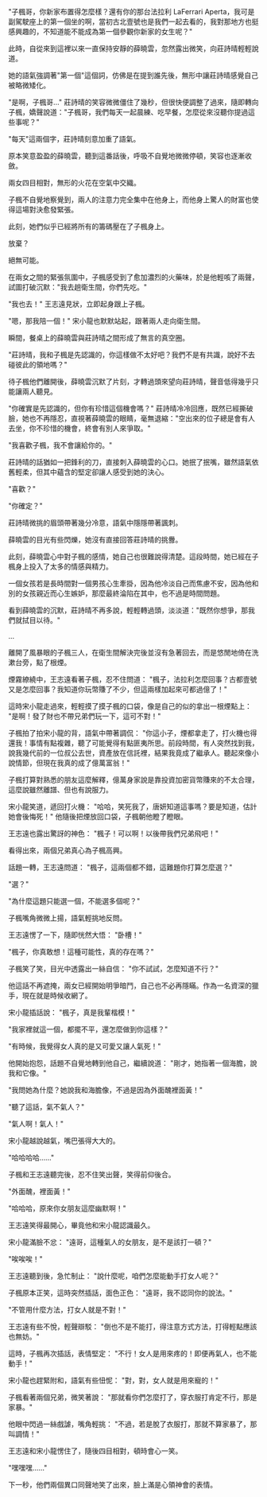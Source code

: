"子楓哥，你新家布置得怎麼樣？還有你的那台法拉利 LaFerrari Aperta，我可是副駕駛座上的第一個坐的啊，當初古北壹號也是我們一起去看的，我對那地方也挺感興趣的，不知道能不能成為第一個參觀你新家的女生呢？"

此時，自從來到這裡以來一直保持安靜的薛曉雲，忽然露出微笑，向莊詩晴輕輕說道。

她的語氣強調著"第一個"這個詞，仿佛是在提到誰先後，無形中讓莊詩晴感覺自己被略微矮化。

"是啊，子楓哥…" 莊詩晴的笑容微微僵住了幾秒，但很快便調整了過來，隨即轉向子楓，嬌聲說道："子楓哥，我們每天一起晨練、吃早餐，怎麼從來沒聽你提過這些事呢？"

"每天"這兩個字，莊詩晴刻意加重了語氣。

原本笑意盈盈的薛曉雲，聽到這番話後，呼吸不自覺地微微停頓，笑容也逐漸收斂。

兩女四目相對，無形的火花在空氣中交織。

子楓不自覺地察覺到，兩人的注意力完全集中在他身上，而他身上驚人的財富也使得這場對決愈發緊張。

此刻，她們似乎已經將所有的籌碼壓在了子楓身上。

放棄？

絕無可能。

在兩女之間的緊張氛圍中，子楓感受到了愈加濃烈的火藥味，於是他輕咳了兩聲，試圖打破沉默："我去趟衛生間，你們先吃。"

"我也去！" 王志遠見狀，立即起身跟上子楓。

"嗯，那我陪一個！" 宋小龍也默默站起，跟著兩人走向衛生間。

瞬間，餐桌上的薛曉雲與莊詩晴之間形成了無言的真空圈。

"莊詩晴，我和子楓是先認識的，你這樣做不太好吧？我們不是有共識，說好不去碰彼此的領地嗎？"

待子楓他們離開後，薛曉雲沉默了片刻，才轉過頭來望向莊詩晴，聲音低得幾乎只能讓兩人聽見。

"你確實是先認識的，但你有珍惜這個機會嗎？" 莊詩晴冷冷回應，既然已經撕破臉，她也不再隱忍，直視著薛曉雲的眼睛，毫無退縮："空出來的位子總是會有人去坐，你不珍惜的機會，終會有別人來爭取。"

"我喜歡子楓，我不會讓給你的。"

莊詩晴的話猶如一把鋒利的刀，直接刺入薛曉雲的心口。她抿了抿嘴，雖然語氣依舊輕柔，但其中蘊含的堅定卻讓人感受到她的決心。

"喜歡？"

"你確定？"

莊詩晴微挑的眉頭帶著幾分冷意，語氣中隱隱帶著諷刺。

薛曉雲的目光有些閃爍，她沒有直接回答莊詩晴的挑釁。

此刻，薛曉雲心中對子楓的感情，她自己也很難說得清楚。這段時間，她已經在子楓身上投入了太多的情感與精力。

一個女孩若是長時間對一個男孩心生牽掛，因為他冷淡自己而焦慮不安，因為他和別的女孩親近而心生嫉妒，那麼最終淪陷在其中，也不過是時間問題。

看到薛曉雲的沉默，莊詩晴不再多說，輕輕轉過頭，淡淡道："既然你想爭，那我們就拭目以待。"

...

離開了風暴眼的子楓三人，在衛生間解決完後並沒有急著回去，而是悠閒地倚在洗漱台旁，點了根煙。

煙霧繚繞中，王志遠看著子楓，忍不住問道：
"楓子，法拉利怎麼回事？古都壹號又是怎麼回事？我知道你玩幣賺了不少，但這兩樣加起來可都過億了！"

這時宋小龍走過來，輕輕摸了摸子楓的口袋，像是自己的似的拿出一根煙點上：
"是啊！發了財也不帶兄弟們玩一下，這可不對！"

子楓拍了拍宋小龍的背，語氣中帶著調侃：
"你這小子，煙都拿走了，打火機也得還我！事情有點複雜，聽了可能覺得有點匪夷所思。前段時間，有人突然找到我，說我幾代前的一位叔公去世，資產放在信託裡，結果我竟成了繼承人。聽起來像小說情節，但現在我真的成了億萬富翁！" 

子楓打算對熟悉的朋友這麼解釋，億萬身家說是靠投資加密貨幣賺來的不太合理，這麼說雖然離譜、但也有說服力。

宋小龍笑道，遞回打火機：
"哈哈，笑死我了，唐妍知道這事嗎？要是知道，估計她會後悔死！"
他隨後把煙放回口袋，子楓朝他瞪了瞪眼。

王志遠也露出驚訝的神色：
"楓子！可以啊！以後帶我們兄弟飛吧！"

看得出來，兩個兄弟真心為子楓高興。

話題一轉，王志遠問道：
"楓子，這兩個都不錯，這難題你打算怎麼選？"

"選？"

"為什麼這題只能選一個，不能選多個呢？"

子楓嘴角微微上揚，語氣輕挑地反問。

王志遠愣了一下，隨即恍然大悟：
"卧槽！"

"楓子，你真敢想！這種可能性，真的存在嗎？"

子楓笑了笑，目光中透露出一絲自信：
"你不試試，怎麼知道不行？"

他這話不再遮掩，兩女已經開始明爭暗鬥，自己也不必再隱瞞。作為一名資深的獵手，現在就是時候收網了。

宋小龍插話說：
"楓子，真是我輩楷模！"

"我家裡就這一個，都擺不平，還怎麼做到你這樣？"

"有時候，我覺得女人真的是又可愛又讓人氣死！"

他開始抱怨，話題不自覺地轉到他自己，繼續說道：
"剛才，她指著一個海膽，說我和它像。"

"我問她為什麼？她說我和海膽像，不過是因為外面醜裡面黃！"

"聽了這話，氣不氣人？"

"氣人啊！氣人！"

宋小龍越說越氣，嘴巴張得大大的。

"哈哈哈哈……"

子楓和王志遠聽完後，忍不住笑出聲，笑得前仰後合。

"外面醜，裡面黃！"

"哈哈哈，原來你女朋友這麼幽默啊！"

王志遠笑得最開心，畢竟他和宋小龍認識最久。

宋小龍滿臉不忿：
"遠哥，這種氣人的女朋友，是不是該打一頓？"

"唉唉唉！"

王志遠聽到後，急忙制止：
"說什麼呢，咱們怎麼能動手打女人呢？"

子楓原本正笑，這時突然插話，面色正色：
"遠哥，我不認同你的說法。"

"不管用什麼方法，打女人就是不對！"

王志遠有些不悅，輕聲辯駁：
"倒也不是不能打，得注意方式方法，打得輕點應該也無妨。"

這時，子楓再次插話，表情堅定：
"不行！女人是用來疼的！即便再氣人，也不能動手！"

宋小龍也趕緊附和，語氣有些忸怩：
"對，對，女人就是用來寵的！"

子楓看著兩個兄弟，微笑著說：
"那就看你們怎麼打了，穿衣服打肯定不行，那是家暴。"

他眼中閃過一絲戲謔，嘴角輕挑：
"不過，若是脫了衣服打，那就不算家暴了，那叫調情！"

王志遠和宋小龍愣住了，隨後四目相對，頓時會心一笑。

"嘿嘿嘿……"

下一秒，他們兩個異口同聲地笑了出來，臉上滿是心領神會的表情。
